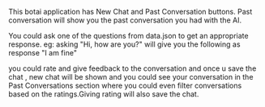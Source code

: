 This botai application has New Chat and Past Conversation buttons.
Past conversation will show you the past conversation you had with the AI.

You could ask one of the questions from data.json to get an appropriate response.
eg:  asking "Hi, how are you?" will give you the following as response
"I am fine"

you could rate and give feedback to the conversation and once u save the chat , new chat will be shown and you could see your conversation in the Past Conversations section where you could even filter conversations based on the ratings.Giving rating will also save the chat.